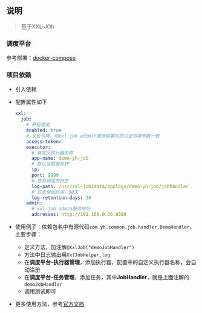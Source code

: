 ## 说明

> 基于XXL-JOb

### 调度平台

参考部署：[docker-compose](https://raw.githubusercontent.com/huhuhan/demo-docker/master/xxl-job-admin/docker-compose.yml)

### 项目依赖

- 引入依赖

- 配置属性如下

    ```yaml
    xxl:
      job:
      	# 开启使用
        enabled: true
        # 认证令牌，和xxl-job-adimin服务部署时的认证令牌参数一致
        access-token:
        executor:
          # 自定义执行器名称
          app-name: demo-yh-job
          # 默认当前服务IP
          ip:
          port: 9999
          # 任务调度的日志
          log-path: /usr/xxl-job/data/applogs/demo-yh-job/jobhandler
          # 日志保留时间，30天
          log-retention-days: 30
        admin:
          # xxl-job-admin服务地址
          addresses: http://192.168.0.36:8080
    ```

- 使用例子：依赖包名中有源代码`com.yh.common.job.handler.DemoHandler`，主要步骤：

    - 定义方法，加注解`@XxlJob("demoJobHandler")`
    - 方法中日志输出用`XxlJobHelper.log`
    - 在**调度平台-执行器管理**，添加执行器，配置中的自定义执行器名称，会自动注册
    - 在**调度平台-任务管理**，添加任务，其中**JobHandler**，就是上面注解的`demoJobHandler`
    - 调用测试即可

- 更多使用方法，参考[官方文档](https://www.xuxueli.com/xxl-job/#%E3%80%8A%E5%88%86%E5%B8%83%E5%BC%8F%E4%BB%BB%E5%8A%A1%E8%B0%83%E5%BA%A6%E5%B9%B3%E5%8F%B0XXL-JOB%E3%80%8B)